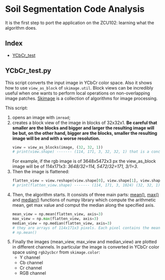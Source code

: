 # Soil Segmentation Code Analysis
It is the first step to port the application on the ZCU102: learning what the algorithm does.
## Index
- [YCbCr_test](#YCbCr_test.py)

## YCbCr_test.py
This script converts the input image in YCbCr color space. Also it shows how to use `view_as_block` of `skimage.util`. Block views can be incredibly useful when one wants to perform local operations on non-overlapping image patches. [Skimage](https://scikit-image.org/) is a collection of algorithms for image processing.

This script:
 1. opens an image with  `imread`;
 2. creates a block view of the image in blocks of 32x32x1. **Be careful that smaller are the blocks and bigger and larger the resulting image will be but, on the other hand, bigger are the blocks, smaller the resulting image will be and with a worse resolution.**
    ```python
    view = view_as_blocks(image, (32, 32, 1))
    # print(view.shape) ------- (114, 171, 3, 32, 32, 1) that is a concatenation (new_image, shape)
    ```
    For example, if the rgb image is of 3648x5472x3 px the view_as_block image will be of 114x171x3: *3648/32=114, 5472/32=171, 3/1=3*.
 3. Then the image is flattened:
    ```python
    flatten_view = view.reshape(view.shape[0], view.shape[1], view.shape[2], -1)  # -1 one shape dimension
    # print(flatten_view.shape) ------- (114, 171, 3, 1024) (32, 32, 1) are collapsed in 1024
    ```
 4. Then, the algorithm starts. It consists of three main parts: [mean()](https://numpy.org/doc/stable/reference/generated/numpy.mean.html?highlight=mean), [max()]() and [median()](https://numpy.org/doc/stable/reference/generated/numpy.median.html?highlight=median#numpy.median) functions of numpy library which compute the arithmetic mean, get max value and comput the median along the specified axis.
    ```python
    mean_view = np.mean(flatten_view, axis=3)
    max_view = np.max(flatten_view, axis=3)
    median_view = np.median(flatten_view, axis=3)
    # they are arrays of 114x171x3 pixels. Each pixel contains the mean, max and median value of a block respectively
    # np.mean()
    ```
 5. Finally the images (mean_view, max_view and median_view) are plotted in different channels. In particular the image is converted in YCbCr color space using `rgb2ycbcr` from `skimage.color`:
    - Y channel
    - Cb channel
    - Cr channel
    - RGB channel

